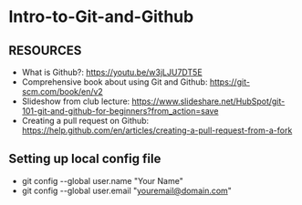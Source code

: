 # Intro-to-Git-and-Github

## RESOURCES
* What is Github?: https://youtu.be/w3jLJU7DT5E
* Comprehensive book about using Git and Github: https://git-scm.com/book/en/v2
* Slideshow from club lecture: https://www.slideshare.net/HubSpot/git-101-git-and-github-for-beginners?from_action=save
* Creating a pull request on Github: https://help.github.com/en/articles/creating-a-pull-request-from-a-fork

## Setting up local config file
* git config --global user.name "Your Name"
* git config --global user.email "youremail@domain.com"
